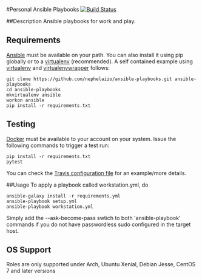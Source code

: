 #Personal Ansible Playbooks
[![Build Status](https://travis-ci.org/nephelaiio/ansible-playbooks.svg?branch=master)](https://travis-ci.org/nephelaiio/ansible-playbooks)

##Description
Ansible playbooks for work and play.

## Requirements
[Ansible](https://www.ansible.com/) must be available on your path. You can also install it using pip globally or to a [virtualenv](https://virtualenv.pypa.io/en/stable/) (recommended). A self contained example using [virtualenv]() and [virtualenvwrapper](https://virtualenvwrapper.readthedocs.io/en/latest/) follows:

```
git clone https://github.com/nephelaiio/ansible-playbooks.git ansible-playbooks
cd ansible-playbooks
mkvirtualenv ansible
workon ansible
pip install -r requirements.txt
```

## Testing
[Docker](https://docker.io) must be available to your account on your system. Issue the following commands to trigger a test run:

```
pip install -r requirements.txt
pytest
```

You can check the [Travis configuration file](/.travis.yml) for an example/more details.

##Usage
To apply a playbook called workstation.yml, do

```
ansible-galaxy install -r requirements.yml
ansible-playbook setup.yml
ansible-playbook workstation.yml
```

Simply add the --ask-become-pass swtich to both 'ansible-playbook' commands if you do not have passwordless sudo configured in the target host.

## OS Support
Roles are only supported under Arch, Ubuntu Xenial, Debian Jesse, CentOS 7 and later versions
